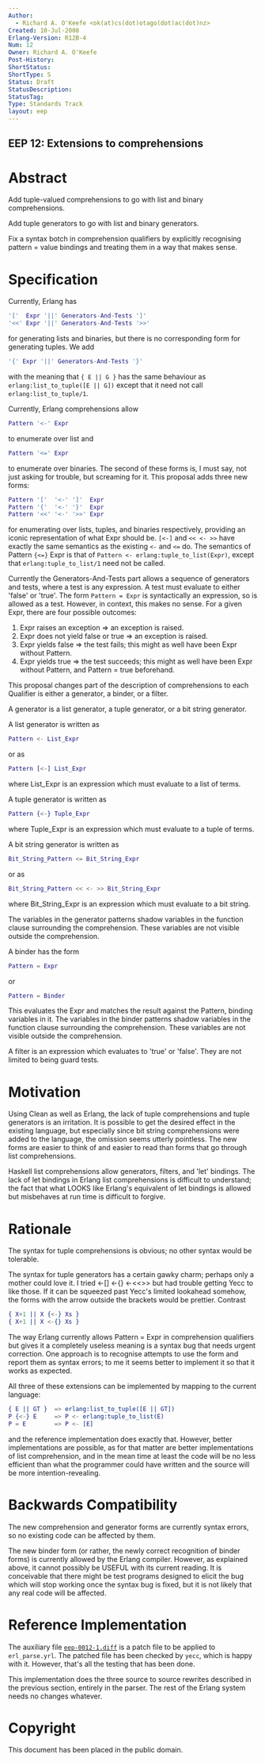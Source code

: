 ```yaml
---
Author:
  - Richard A. O'Keefe <ok(at)cs(dot)otago(dot)ac(dot)nz>
Created: 10-Jul-2008
Erlang-Version: R12B-4
Num: 12
Owner: Richard A. O'Keefe
Post-History: 
ShortStatus: 
ShortType: S
Status: Draft
StatusDescription: 
StatusTag: 
Type: Standards Track
layout: eep
---
```

EEP 12: Extensions to comprehensions
----

Abstract
========

Add tuple-valued comprehensions to go with list and binary
comprehensions.

Add tuple generators to go with list and binary generators.

Fix a syntax botch in comprehension qualifiers by explicitly
recognising pattern = value bindings and treating them in a
way that makes sense.

Specification
=============

Currently, Erlang has

```erlang
'['  Expr '||' Generators-And-Tests ']'
'<<' Expr '||' Generators-And-Tests '>>'
```

for generating lists and binaries, but there is no corresponding
form for generating tuples.  We add

```erlang
'{' Expr '||' Generators-And-Tests '}'
```

with the meaning that `{ E || G }` has the same behaviour as
`erlang:list_to_tuple([E || G])` except that it need not call
`erlang:list_to_tuple/1`.

Currently, Erlang comprehensions allow

```erlang
Pattern '<-' Expr
```

to enumerate over list and

```erlang
Pattern '<=' Expr
```

to enumerate over binaries.  The second of these forms is,
I must say, not just asking for trouble, but screaming for it.
This proposal adds three new forms:

```erlang
Pattern '['  '<-' ']'  Expr
Pattern '{'  '<-' '}'  Expr
Pattern '<<' '<-' '>>' Expr
```

for enumerating over lists, tuples, and binaries respectively,
providing an iconic representation of what Expr should be.
`[<-]` and `<< <- >>` have exactly the same semantics as the
existing `<-` and `<=` do.  The semantics of Pattern `{<=}` Expr
is that of `Pattern <- erlang:tuple_to_list(Expr)`, except that
`erlang:tuple_to_list/1` need not be called.

Currently the Generators-And-Tests part allows a sequence of
generators and tests, where a test is any expression.  A test
must evaluate to either 'false' or 'true'.  The form `Pattern = Expr`
is syntactically an expression, so is allowed as a test.
However, in context, this makes no sense.  For a given Expr,
there are four possible outcomes:

1. Expr raises an exception => an exception is raised.
2. Expr does not yield false or true => an exception is raised.
3. Expr yields false => the test fails;
   this might as well have been Expr without Pattern.
4. Expr yields true => the test succeeds;
   this might as well have been Expr without Pattern,
   and Pattern = true beforehand.

This proposal changes part of the description of comprehensions to
each Qualifier is either a generator, a binder, or a filter.

A generator is a list generator, a tuple generator,
or a bit string generator.

A list generator is written as

```erlang
Pattern <- List_Expr
```

or as

```erlang
Pattern [<-] List_Expr
```

where List_Expr is an expression which must evaluate to
a list of terms.

A tuple generator is written as

```erlang
Pattern {<-} Tuple_Expr
```

where Tuple_Expr is an expression which must evaluate to
a tuple of terms.

A bit string generator is written as

```erlang
Bit_String_Pattern <= Bit_String_Expr
```

or as

```erlang
Bit_String_Pattern << <- >> Bit_String_Expr
```

where Bit_String_Expr is an expression which must
evaluate to a bit string.

The variables in the generator patterns shadow variables in the
function clause surrounding the comprehension.  These variables
are not visible outside the comprehension.

A binder has the form

```erlang
Pattern = Expr
```

or

```erlang
Pattern = Binder
```

This evaluates the Expr and matches the result against the
Pattern, binding variables in it.
The variables in the binder patterns shadow variables in the
function clause surrounding the comprehension.  These variables
are not visible outside the comprehension.

A filter is an expression which evaluates to 'true' or 'false'.
They are not limited to being guard tests.

Motivation
==========

Using Clean as well as Erlang, the lack of tuple comprehensions
and tuple generators is an irritation.  It is possible to get the
desired effect in the existing language, but especially since
bit string comprehensions were added to the language, the
omission seems utterly pointless.  The new forms are easier to
think of and easier to read than forms that go through list
comprehensions.

Haskell list comprehensions allow generators, filters, and
'let' bindings.  The lack of let bindings in Erlang list
comprehensions is difficult to understand; the fact that what
LOOKS like Erlang's equivalent of let bindings is allowed but
misbehaves at run time is difficult to forgive.

Rationale
=========

The syntax for tuple comprehensions is obvious; no other syntax
would be tolerable.

The syntax for tuple generators has a certain gawky charm;
perhaps only a mother could love it.  I tried <-[] <-{} <-<<>>
but had trouble getting Yecc to like those.  If it can be
squeezed past Yecc's limited lookahead somehow, the forms with
the arrow outside the brackets would be prettier.  Contrast

```erlang
{ X+1 || X {<-} Xs }
{ X+1 || X <-{} Xs }
```

The way Erlang currently allows Pattern = Expr in comprehension
qualifiers but gives it a completely useless meaning is a syntax
bug that needs urgent correction.  One approach is to recognise
attempts to use the form and report them as syntax errors; to me
it seems better to implement it so that it works as expected.

All three of these extensions can be implemented by mapping to
the current language:

```erlang
{ E || GT }  => erlang:list_to_tuple([E || GT])
P {<-} E     => P <- erlang:tuple_to_list(E)
P = E        => P <- [E]
```

and the reference implementation does exactly that.  However,
better implementations are possible, as for that matter are
better implementations of list comprehension, and in the mean
time at least the code will be no less efficient than what the
programmer could have written and the source will be more
intention-revealing.

Backwards Compatibility
=======================

The new comprehension and generator forms are currently syntax
errors, so no existing code can be affected by them.

The new binder form (or rather, the newly correct recognition
of binder forms) is currently allowed by the Erlang compiler.
However, as explained above, it cannot possibly be USEFUL with
its current reading.  It is conceivable that there might be
test programs designed to elicit the bug which will stop working
once the syntax bug is fixed, but it is not likely that any real
code will be affected.

Reference Implementation
========================

The auxiliary file [`eep-0012-1.diff`][1] is a patch file to be
applied to `erl_parse.yrl`. The patched file has been checked by `yecc`,
which is happy with it. However, that's all the testing that has been done.

This implementation does the three source to source rewrites
described in the previous section, entirely in the parser.
The rest of the Erlang system needs no changes whatever.

[1]: eep-0012-1.diff  "Patch file to be applied to erl_parse.yrl"

Copyright
=========

This document has been placed in the public domain.

[EmacsVar]: <> "Local Variables:"
[EmacsVar]: <> "mode: indented-text"
[EmacsVar]: <> "indent-tabs-mode: nil"
[EmacsVar]: <> "sentence-end-double-space: t"
[EmacsVar]: <> "fill-column: 70"
[EmacsVar]: <> "coding: utf-8"
[EmacsVar]: <> "End:"
